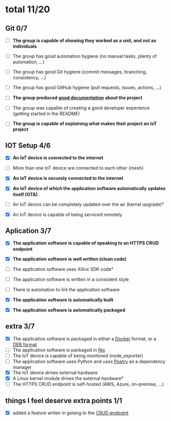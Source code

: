 # total 11/20
## Git 0/7
- [ ] **The group is capable of showing they worked as a unit, and not as individuals**
- [ ] The group has good automation hygiene (no manual tasks, plenty of automation, …)
- [ ] The group has good Git hygiene (commit messages, branching, consistency, …)
- [ ] The group has good GitHub hygiene (pull requests, issues, actions, …)
- [ ] **The group produced** [**good documentation**](https://documentation.divio.com/) **about the project**
- [ ] The group was capable of creating a good developer experience (getting started in the README)
- [ ] **The group is capable of explaining what makes their project an IoT project**


## IOT Setup 4/6
- [x] **An IoT device is connected to the internet**
- [ ] More than one IoT device are connected to each other (mesh)
- [x] **An IoT device is securely connected to the internet**
- [X] **An IoT device of which the application software automatically updates itself (OTA)**
- [ ] An IoT device can be completely updated over the air (kernel upgrade)*
- [x] An IoT device is capable of being serviced remotely


## Aplication 3/7
- [x] **The application software is capable of speaking to an HTTPS CRUD endpoint**
- [X] **The application software is well written (clean code)**
- [ ] The application software uses Xilinx SDK code*
- [ ] The application software is written in a consistent style
- [ ] There is automation to lint the application software
- [x] **The application software is automatically built**
- [x] **The application software is automatically packaged**


## extra  3/7
- [x] The application software is packaged in either a [Docker](https://www.docker.com/) format, or a [DEB format](https://www.debian.org/doc/manuals/debian-faq/pkg-basics.en.html)
- [ ] The application software is packaged in [Nix](https://nixos.org/)
- [ ] The IoT device is capable of being monitored (node_exporter)
- [ ] The application software uses Python and uses [Poetry](https://python-poetry.org/) as a dependency manager
- [x] The IoT device drives external hardware
- [X] A Linux kernel module drives the external hardware*
- [ ] The HTTPS CRUD endpoint is self-hosted (AWS, Azure, on-premise, …)

## things I feel deserve extra points 1/1
- [x] added a feature writen in golang to the [CRUD endpoint](https://github.com/bryanhonof/iot-api-server/pull/1)
